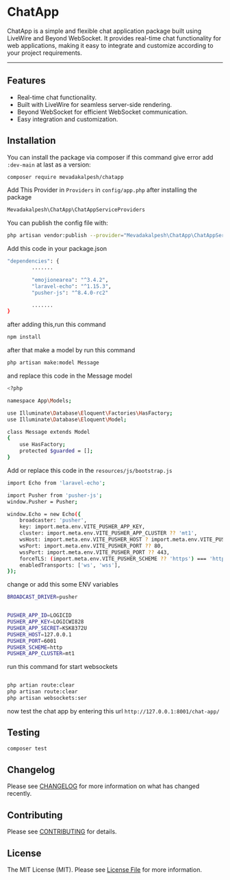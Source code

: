 # ChatApp

ChatApp is a simple and flexible chat application package built using LiveWire and Beyond WebSocket. It provides real-time chat functionality for web applications, making it easy to integrate and customize according to your project requirements.

---

## Features

- Real-time chat functionality.
- Built with LiveWire for seamless server-side rendering.
- Beyond WebSocket for efficient WebSocket communication.
- Easy integration and customization.

## Installation

You can install the package via composer if this command give error add
`:dev-main` at last as a version:

```bash
composer require mevadakalpesh/chatapp
```

Add This Provider in `Providers` in `config/app.php` after installing the
package

```bash
Mevadakalpesh\ChatApp\ChatAppServiceProviders
```

You can publish the config file with:

```bash
php artisan vendor:publish --provider="Mevadakalpesh\ChatApp\ChatAppServiceProvider" --tag=chatapp
```

Add this code in your package.json

```bash
"dependencies": {
		.......

        "emojionearea": "^3.4.2",
        "laravel-echo": "^1.15.3",
        "pusher-js": "^8.4.0-rc2"

        .......
}
```

after adding this,run this command

```bash
npm install
```

after that make a model by run this command

```bash
php artisan make:model Message
```

and replace this code in the Message model

```bash
<?php

namespace App\Models;

use Illuminate\Database\Eloquent\Factories\HasFactory;
use Illuminate\Database\Eloquent\Model;

class Message extends Model
{
    use HasFactory;
    protected $guarded = [];
}
```

Add or replace this code in the `resources/js/bootstrap.js`

```bash
import Echo from 'laravel-echo';

import Pusher from 'pusher-js';
window.Pusher = Pusher;

window.Echo = new Echo({
    broadcaster: 'pusher',
    key: import.meta.env.VITE_PUSHER_APP_KEY,
    cluster: import.meta.env.VITE_PUSHER_APP_CLUSTER ?? 'mt1',
    wsHost: import.meta.env.VITE_PUSHER_HOST ? import.meta.env.VITE_PUSHER_HOST : `ws-${import.meta.env.VITE_PUSHER_APP_CLUSTER}.pusher.com`,
    wsPort: import.meta.env.VITE_PUSHER_PORT ?? 80,
    wssPort: import.meta.env.VITE_PUSHER_PORT ?? 443,
    forceTLS: (import.meta.env.VITE_PUSHER_SCHEME ?? 'https') === 'https',
    enabledTransports: ['ws', 'wss'],
});
```

change or add this some ENV variables

```bash
BROADCAST_DRIVER=pusher


PUSHER_APP_ID=LOGICID
PUSHER_APP_KEY=LOGICWI828
PUSHER_APP_SECRET=KSK8372U
PUSHER_HOST=127.0.0.1
PUSHER_PORT=6001
PUSHER_SCHEME=http
PUSHER_APP_CLUSTER=mt1
```

run this command for start websockets

```bash

php artian route:clear
php artisan route:clear
php artisan websockets:ser

```

now test the chat app by entering this url `http://127.0.0.1:8001/chat-app/`

## Testing

```bash
composer test
```

## Changelog

Please see [CHANGELOG](CHANGELOG.md) for more information on what has changed recently.

## Contributing

Please see [CONTRIBUTING](.github/CONTRIBUTING.md) for details.

## License

The MIT License (MIT). Please see [License File](LICENSE.md) for more information.
